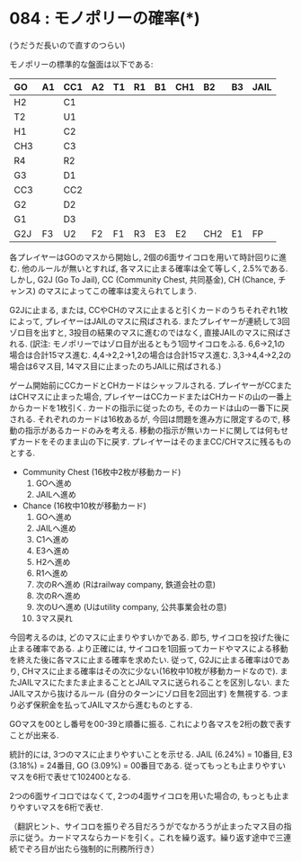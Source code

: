 # 084 : モノポリーの確率\(\*\)

\(うだうだ長いので直すのつらい\)

モノポリーの標準的な盤面は以下である:

| GO | A1 | CC1 | A2 | T1 | R1 | B1 | CH1 | B2 | B3 | JAIL |
| :--- | :--- | :--- | :--- | :--- | :--- | :--- | :--- | :--- | :--- | :--- |
| H2 |  | C1 |  |  |  |  |  |  |  |  |
| T2 |  | U1 |  |  |  |  |  |  |  |  |
| H1 |  | C2 |  |  |  |  |  |  |  |  |
| CH3 |  | C3 |  |  |  |  |  |  |  |  |
| R4 |  | R2 |  |  |  |  |  |  |  |  |
| G3 |  | D1 |  |  |  |  |  |  |  |  |
| CC3 |  | CC2 |  |  |  |  |  |  |  |  |
| G2 |  | D2 |  |  |  |  |  |  |  |  |
| G1 |  | D3 |  |  |  |  |  |  |  |  |
| G2J | F3 | U2 | F2 | F1 | R3 | E3 | E2 | CH2 | E1 | FP |

各プレイヤーはGOのマスから開始し, 2個の6面サイコロを用いて時計回りに進む. 他のルールが無いとすれば, 各マスに止まる確率は全て等しく, 2.5%である. しかし, G2J \(Go To Jail\), CC \(Community Chest, 共同基金\), CH \(Chance, チャンス\) のマスによってこの確率は変えられてしまう.

G2Jに止まる, または, CCやCHのマスに止まると引くカードのうちそれぞれ1枚によって, プレイヤーはJAILのマスに飛ばされる. またプレイヤーが連続して3回ゾロ目を出すと, 3投目の結果のマスに進むのではなく, 直接JAILのマスに飛ばされる. \(訳注: モノポリーではゾロ目が出るともう1回サイコロをふる. 6,6→2,1の場合は合計15マス進む. 4,4→2,2→1,2の場合は合計15マス進む. 3,3→4,4→2,2の場合は6マス目, 14マス目に止まったのちJAILに飛ばされる.\)

ゲーム開始前にCCカードとCHカードはシャッフルされる. プレイヤーがCCまたはCHマスに止まった場合, プレイヤーはCCカードまたはCHカードの山の一番上からカードを1枚引く. カードの指示に従ったのち, そのカードは山の一番下に戻される. それぞれのカードは16枚あるが, 今回は問題を進み方に限定するので, 移動の指示があるカードのみを考える. 移動の指示が無いカードに関しては何もせずカードをそのまま山の下に戻す. プレイヤーはそのままCC/CHマスに残るものとする.

* Community Chest \(16枚中2枚が移動カード\)
  1. GOへ進め
  2. JAILへ進め
* Chance \(16枚中10枚が移動カード\)
  1. GOへ進め
  2. JAILへ進め
  3. C1へ進め
  4. E3へ進め
  5. H2へ進め
  6. R1へ進め
  7. 次のRへ進め \(Rはrailway company, 鉄道会社の意\)
  8. 次のRへ進め
  9. 次のUへ進め \(Uはutility company, 公共事業会社の意\)
  10. 3マス戻れ

今回考えるのは, どのマスに止まりやすいかである. 即ち, サイコロを投げた後に止まる確率である. より正確には, サイコロを1回振ってカードやマスによる移動を終えた後に各マスに止まる確率を求めたい. 従って, G2Jに止まる確率は0であり, CHマスに止まる確率はその次に少ない\(16枚中10枚が移動カードなので\). またJAILマスにたまたま止まることとJAILマスに送られることを区別しない. またJAILマスから抜けるルール \(自分のターンにゾロ目を2回出す\) を無視する. つまり必ず保釈金を払ってJAILマスから進むものとする.

GOマスを00とし番号を00-39と順番に振る. これにより各マスを2桁の数で表すことが出来る.

統計的には, 3つのマスに止まりやすいことを示せる. JAIL \(6.24%\) = 10番目, E3 \(3.18%\) = 24番目, GO \(3.09%\) = 00番目である. 従ってもっとも止まりやすいマスを6桁で表せて102400となる.

2つの6面サイコロではなくて, 2つの4面サイコロを用いた場合の, もっとも止まりやすいマスを6桁で表せ.

（翻訳ヒント、サイコロを振りぞろ目だろうがでなかろうが止まったマス目の指示に従う。カードマスならカードを引く。これを繰り返す。繰り返す途中で三連続でぞろ目が出たら強制的に刑務所行き）

